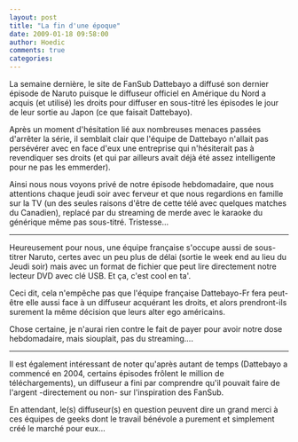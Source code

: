 ```yaml
---
layout: post
title: "La fin d'une époque"
date: 2009-01-18 09:58:00
author: Hoedic
comments: true
categories: 
---
```



La semaine dernière, le site de FanSub Dattebayo a diffusé son dernier épisode de Naruto puisque le diffuseur officiel en Amérique du Nord a acquis (et utilisé) les droits pour diffuser en sous-titré les épisodes le jour de leur sortie au Japon (ce que faisait Dattebayo).

Après un moment d'hésitation lié aux nombreuses menaces passées d'arrêter la série, il semblait clair que l'équipe de Dattebayo n'allait pas persévérer avec en face d'eux une entreprise qui n'hésiterait pas à revendiquer ses droits (et qui par ailleurs avait déjà été assez intelligente pour ne pas les emmerder).

Ainsi nous nous voyons privé de notre épisode hebdomadaire, que nous attentions chaque jeudi soir avec ferveur et que nous regardions en famille sur la TV (un des seules raisons d'être de cette télé avec quelques matches du Canadien), replacé par du streaming de merde avec le karaoke du générique même pas sous-titré. Tristesse...
***

Heureusement pour nous, une équipe française s'occupe aussi de sous-titrer Naruto, certes avec un peu plus de délai (sortie le week end au lieu du Jeudi soir) mais avec un format de fichier que peut lire directement notre lecteur DVD avec clé USB. Et ça, c'est cool en ta'.

Ceci dit, cela n'empêche pas que l'équipe française Dattebayo-Fr fera peut-être elle aussi face à un diffuseur acquérant les droits, et alors prendront-ils surement la même décision que leurs alter ego américains.

Chose certaine, je n'aurai rien contre le fait de payer pour avoir notre dose hebdomadaire, mais siouplait, pas du streaming....
***

Il est également intéressant de noter qu'après autant de temps (Dattebayo a commencé en 2004, certains épisodes frôlent le million de téléchargements), un diffuseur a fini par comprendre qu'il pouvait faire de l'argent -directement ou non- sur l'inspiration des FanSub.

En attendant, le(s) diffuseur(s) en question peuvent dire un grand merci à ces équipes de geeks dont le travail bénévole a purement et simplement créé le marché pour eux...